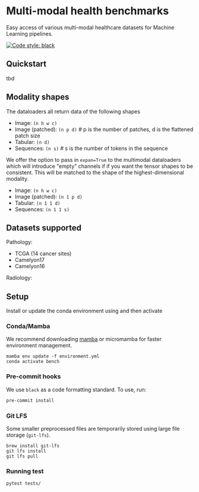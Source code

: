 # Multi-modal health benchmarks
Easy access of various multi-modal healthcare datasets for Machine Learning pipelines. 

[![Code style: black](https://img.shields.io/badge/code%20style-black-000000.svg)](https://github.com/psf/black)


## Quickstart

tbd

## Modality shapes

The dataloaders all return data of the following shapes

* Image: `(n h w c)`
* Image (patched): `(n p d)` # p is the number of patches, d is the flattened patch size
* Tabular: `(n d)`
* Sequences: `(n s)` # s is the number of tokens in the sequence


We offer the option to pass in `expan=True` to the multimodal dataloaders which will introduce "empty" channels if 
if you want the tensor shapes to be consistent. This will be matched to the shape of the highest-dimensional modality. 

* Image: `(n h w c)`
* Image (patched): `(n 1 p d)`
* Tabular: `(n 1 1 d)`
* Sequences: `(n 1 1 s)`

## Datasets supported

Pathology: 
* TCGA (14 cancer sites)
* Camelyon17
* Camelyon16


Radiology: 


## Setup 

Install or update the conda environment using and then activate

### Conda/Mamba

We recommend downloading [mamba](https://github.com/mamba-org/mamba) or micromamba for faster environment management. 

```
mamba env update -f environment.yml
conda activate bench
```

### Pre-commit hooks

We use `black` as a code formatting standard. To use, run: 

```bash
pre-commit install
```


### Git LFS

Some smaller preprocessed files are temporarily stored using large file storage (`git-lfs`). 
```
brew install git-lfs
git lfs install
git lfs pull
```

### Running test

```bash
pytest tests/
```